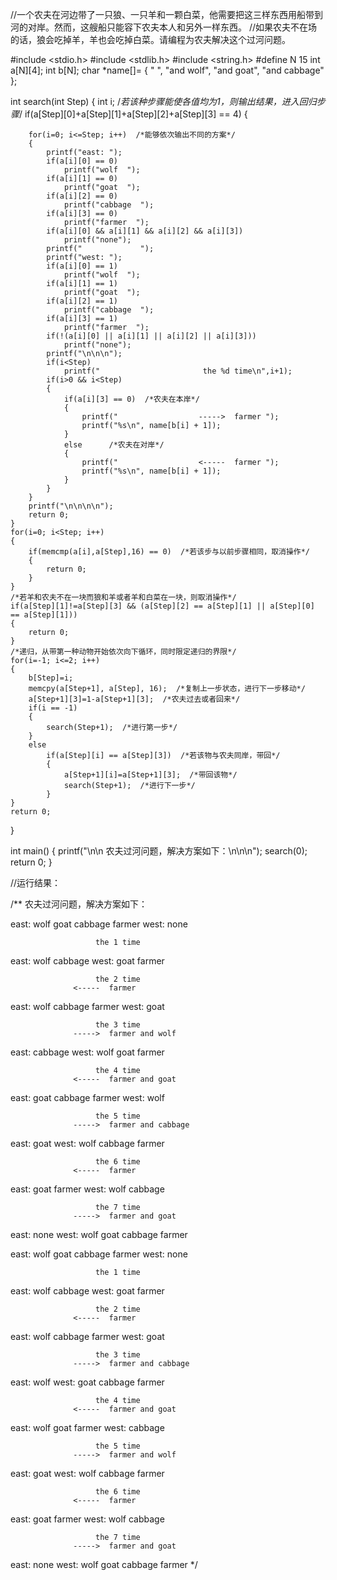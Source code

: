 //一个农夫在河边带了一只狼、一只羊和一颗白菜，他需要把这三样东西用船带到河的对岸。然而，这艘船只能容下农夫本人和另外一样东西。
//如果农夫不在场的话，狼会吃掉羊，羊也会吃掉白菜。请编程为农夫解决这个过河问题。

#include <stdio.h>
#include <stdlib.h>
#include <string.h>
#define N 15
int a[N][4];
int b[N];
char *name[]=
{
    "        ",
    "and wolf",
    "and goat",
    "and cabbage"
};

int search(int Step)
{
    int i;
    /*若该种步骤能使各值均为1，则输出结果，进入回归步骤*/
    if(a[Step][0]+a[Step][1]+a[Step][2]+a[Step][3] == 4)
    {
       
        for(i=0; i<=Step; i++)  /*能够依次输出不同的方案*/
        {
            printf("east: ");
            if(a[i][0] == 0)
                printf("wolf  ");
            if(a[i][1] == 0)
                printf("goat  ");
            if(a[i][2] == 0)
                printf("cabbage  ");
            if(a[i][3] == 0)
                printf("farmer  ");
            if(a[i][0] && a[i][1] && a[i][2] && a[i][3])
                printf("none");
            printf("             ");
            printf("west: ");
            if(a[i][0] == 1)
                printf("wolf  ");
            if(a[i][1] == 1)
                printf("goat  ");
            if(a[i][2] == 1)
                printf("cabbage  ");
            if(a[i][3] == 1)
                printf("farmer  ");
            if(!(a[i][0] || a[i][1] || a[i][2] || a[i][3]))
                printf("none");
            printf("\n\n\n");
            if(i<Step)
                printf("                       the %d time\n",i+1);
            if(i>0 && i<Step)
            {
                if(a[i][3] == 0)  /*农夫在本岸*/
                {
                    printf("                  ----->  farmer ");
                    printf("%s\n", name[b[i] + 1]);
                }
                else      /*农夫在对岸*/
                {
                    printf("                  <-----  farmer ");
                    printf("%s\n", name[b[i] + 1]);
                }
            }
        }
        printf("\n\n\n\n");
        return 0;
    }
    for(i=0; i<Step; i++)
    {
        if(memcmp(a[i],a[Step],16) == 0)  /*若该步与以前步骤相同，取消操作*/
        {
            return 0;
        }
    }
    /*若羊和农夫不在一块而狼和羊或者羊和白菜在一块，则取消操作*/
    if(a[Step][1]!=a[Step][3] && (a[Step][2] == a[Step][1] || a[Step][0] == a[Step][1]))
    {
        return 0;
    }
    /*递归，从带第一种动物开始依次向下循环，同时限定递归的界限*/
    for(i=-1; i<=2; i++)
    {
        b[Step]=i;
        memcpy(a[Step+1], a[Step], 16);  /*复制上一步状态，进行下一步移动*/
        a[Step+1][3]=1-a[Step+1][3];  /*农夫过去或者回来*/
        if(i == -1)
        {
            search(Step+1);  /*进行第一步*/
        }
        else
            if(a[Step][i] == a[Step][3])  /*若该物与农夫同岸，带回*/
            {
                a[Step+1][i]=a[Step+1][3];  /*带回该物*/
                search(Step+1);  /*进行下一步*/
            }
    }
    return 0;
}

int main()
{
    printf("\n\n             农夫过河问题，解决方案如下：\n\n\n");
    search(0);
    return 0;
}


//运行结果：

/**
             农夫过河问题，解决方案如下：


east: wolf  goat  cabbage  farmer               west: none


                       the 1 time
east: wolf  cabbage               west: goat  farmer 


                       the 2 time
                  <-----  farmer        
east: wolf  cabbage  farmer               west: goat 


                       the 3 time
                  ----->  farmer and wolf
east: cabbage               west: wolf  goat  farmer 


                       the 4 time
                  <-----  farmer and goat
east: goat  cabbage  farmer               west: wolf 


                       the 5 time
                  ----->  farmer and cabbage
east: goat               west: wolf  cabbage  farmer 


                       the 6 time
                  <-----  farmer        
east: goat  farmer               west: wolf  cabbage 


                       the 7 time
                  ----->  farmer and goat
east: none             west: wolf  goat  cabbage  farmer 






east: wolf  goat  cabbage  farmer               west: none


                       the 1 time
east: wolf  cabbage               west: goat  farmer 


                       the 2 time
                  <-----  farmer        
east: wolf  cabbage  farmer               west: goat 


                       the 3 time
                  ----->  farmer and cabbage
east: wolf               west: goat  cabbage  farmer 


                       the 4 time
                  <-----  farmer and goat
east: wolf  goat  farmer               west: cabbage 


                       the 5 time
                  ----->  farmer and wolf
east: goat               west: wolf  cabbage  farmer 


                       the 6 time
                  <-----  farmer        
east: goat  farmer               west: wolf  cabbage 


                       the 7 time
                  ----->  farmer and goat
east: none             west: wolf  goat  cabbage  farmer 
*/
